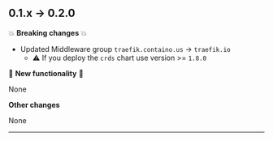 
## 0.1.x -> 0.2.0

💥 **Breaking changes** 💥

- Updated Middleware group `traefik.containo.us` -> `traefik.io`
    - ⚠️ If you deploy the `crds` chart use version >= `1.8.0`

🎉 **New functionality** 🎉

None

**Other changes**

None

***